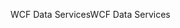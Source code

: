 <span data-ttu-id="204ab-101">WCF Data Services</span><span class="sxs-lookup"><span data-stu-id="204ab-101">WCF Data Services</span></span>